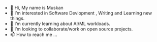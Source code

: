 - 👋 Hi, My name is Muskan
- 👀 I’m interested in Software Devlopment , Writing and Learning new things.
- 🌱 I’m currently learning about AI/ML workloads.
- 💞️ I’m looking to collaborate/work on open source projects.
- 📫 How to reach me ...

<!---
crazylot/crazylot is a ✨ special ✨ repository because its `README.md` (this file) appears on your GitHub profile.
You can click the Preview link to take a look at your changes.
--->
